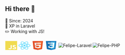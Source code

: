 ## Hi there 👋

<div style="display: inline_block">
 👻 Since: 2024 <br>
 🤖 XP in Laravel <br>
 ✏️ Working with JS!

</div>

<div style="display: inline_block"><br>
  <img align="center" alt="Felipe-Js" height="30" width="40" src="https://raw.githubusercontent.com/devicons/devicon/master/icons/javascript/javascript-plain.svg">
  <img align="center" alt="Felipe-React" height="30" width="40" src="https://raw.githubusercontent.com/devicons/devicon/master/icons/react/react-original.svg">
  <img align="center" alt="Felipe-HTML" height="30" width="40" src="https://raw.githubusercontent.com/devicons/devicon/master/icons/html5/html5-original.svg">
  <img align="center" alt="Felipe-CSS" height="30" width="40" src="https://raw.githubusercontent.com/devicons/devicon/master/icons/css3/css3-original.svg">
  <img align="center" alt="Felipe-Laravel" height="30" width="40" src="https://cdn.jsdelivr.net/gh/devicons/devicon@latest/icons/laravel/laravel-original.svg">
  <img align= "center" alt="Felipe-PHP" height="30 width="40" src="https://cdn.jsdelivr.net/gh/devicons/devicon@latest/icons/php/php-original.svg">
</div>


